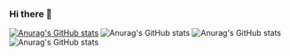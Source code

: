 ### Hi there 👋
[![Anurag's GitHub stats](https://github-readme-stats.vercel.app/api?username=petrostrak)](https://github.com/petrostrak/github-readme-stats)
![Anurag's GitHub stats](https://github-readme-stats.vercel.app/api?username=petrostrak&count_private=true)
![Anurag's GitHub stats](https://github-readme-stats.vercel.app/api?username=petrostrak&show_icons=true)
![Anurag's GitHub stats](https://github-readme-stats.vercel.app/api?username=petrostrak&show_icons=true&theme=graywhite)
<!--
**petrostrak/petrostrak** is a ✨ _special_ ✨ repository because its `README.md` (this file) appears on your GitHub profile.

Here are some ideas to get you started:

- 🔭 I’m currently working on ...
- 🌱 I’m currently learning ...
- 👯 I’m looking to collaborate on ...
- 🤔 I’m looking for help with ...
- 💬 Ask me about ...
- 📫 How to reach me: ...
- 😄 Pronouns: ...
- ⚡ Fun fact: ...
-->
